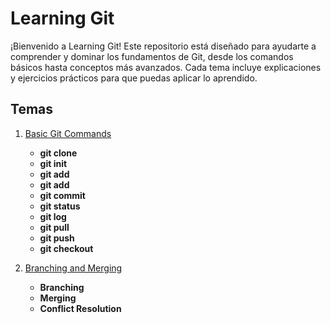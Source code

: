 # Learning Git

¡Bienvenido a Learning Git! Este repositorio está diseñado para ayudarte a comprender y dominar los fundamentos de Git, desde los comandos básicos hasta conceptos más avanzados. Cada tema incluye explicaciones y ejercicios prácticos para que puedas aplicar lo aprendido.

## Temas

1. [Basic Git Commands](01-basic-commands/README.md)
    - **git clone**
    - **git init**
    - **git add**
    - **git add**
    - **git commit**
    - **git status**
    - **git log**
    - **git pull**
    - **git push**
    - **git checkout**

2. [Branching and Merging](02-branching-and-merging/README.md)
    - **Branching**
    - **Merging**
    - **Conflict Resolution**
    
